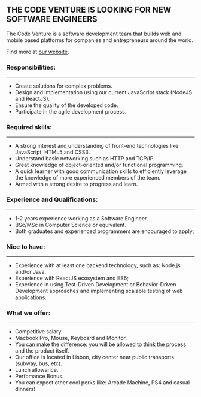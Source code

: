 ## THE CODE VENTURE IS LOOKING FOR NEW SOFTWARE ENGINEERS

The Code Venture is a software development team that builds web and mobile based platforms for companies and entrepreneurs around the world. 

Find more at [our website](https://thecodeventure.com).


### Responsibilities:
____
- Create solutions for complex problems.
- Design and implementation using our current JavaScript stack (NodeJS and ReactJS).
- Ensure the quality of the developed code.
- Participate in the agile development process.

### Required skills:
____
- A strong interest and understanding of front-end technologies like JavaScript, HTML5 and CSS3.
- Understand basic networking such as HTTP and TCP/IP.
- Great knowledge of object-oriented and/or functional programming.
- A quick learner with good communication skills to efficiently leverage the knowledge of more experienced members of the team.
- Armed with a strong desire to progress and learn.

### Experience and Qualifications:
____
- 1-2 years experience working as a Software Engineer.
- BSc/MSc in Computer Science or equivalent.
- Both graduates and experienced programmers are encouraged to apply;

### Nice to have:
____
- Experience with at least one backend technology, such as: Node.js and/or Java.
- Experience with ReactJS ecosystem and ES6;
- Experience in using Test-Driven Development or Behavior-Driven Development approaches and implementing scalable testing of web applications.
  

### What we offer:
____
- Competitive salary.
- Macbook Pro, Mouse, Keyboard and Monitor.
- You can make the difference: you will be allowed to think the process and the product itself.
- Our office is located in Lisbon, city center near public transports (subway, bus, etc).
- Lunch allowance.
- Perfomance Bonus.
- You can expect other cool perks like: Arcade Machine, PS4 and casual dinners!

